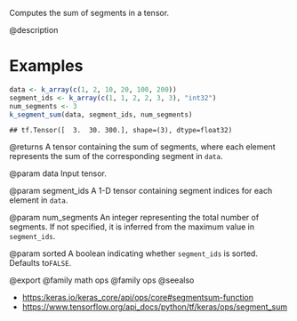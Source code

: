 Computes the sum of segments in a tensor.

@description

# Examples

```r
data <- k_array(c(1, 2, 10, 20, 100, 200))
segment_ids <- k_array(c(1, 1, 2, 2, 3, 3), "int32")
num_segments <- 3
k_segment_sum(data, segment_ids, num_segments)
```

```
## tf.Tensor([  3.  30. 300.], shape=(3), dtype=float32)
```

@returns
A tensor containing the sum of segments, where each element
represents the sum of the corresponding segment in `data`.

@param data
Input tensor.

@param segment_ids
A 1-D tensor containing segment indices for each
element in `data`.

@param num_segments
An integer representing the total number of
segments. If not specified, it is inferred from the maximum
value in `segment_ids`.

@param sorted
A boolean indicating whether `segment_ids` is sorted.
Defaults to`FALSE`.

@export
@family math ops
@family ops
@seealso
+ <https:/keras.io/keras_core/api/ops/core#segmentsum-function>
+ <https://www.tensorflow.org/api_docs/python/tf/keras/ops/segment_sum>
